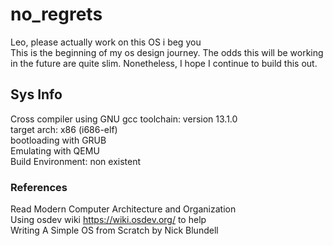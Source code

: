 # no_regrets
Leo, please actually work on this OS i beg you\
This is the beginning of my os design journey. The odds this will be working in the future are quite slim. Nonetheless, I hope I continue to build this out.
## Sys Info
Cross compiler using GNU gcc toolchain: version 13.1.0\
target arch: x86 (i686-elf)\
bootloading with GRUB\
Emulating with QEMU\
Build Environment: non existent

### References
Read Modern Computer Architecture and Organization\
Using osdev wiki https://wiki.osdev.org/ to help\
Writing A Simple OS from Scratch by Nick Blundell
